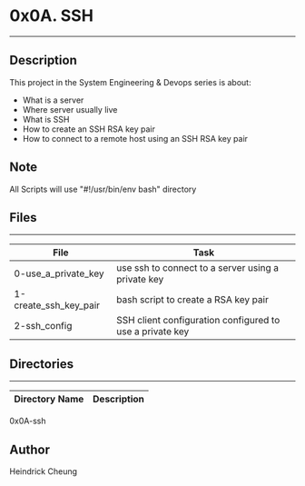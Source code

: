# 0x0A. SSH
---
## Description

This project in the System Engineering & Devops series is about:
* What is a server
* Where server usually live
* What is SSH
* How to create an SSH RSA key pair
* How to connect to a remote host using an SSH RSA key pair

## Note
All Scripts will use "#!/usr/bin/env bash" directory

## Files
---
File|Task
---|---
0-use_a_private_key | use ssh to connect to a server using a private key
1-create_ssh_key_pair | bash script to create a RSA key pair
2-ssh_config | SSH client configuration configured to use a private key

## Directories
---
Directory Name | Description
---|---
0x0A-ssh

## Author
Heindrick Cheung